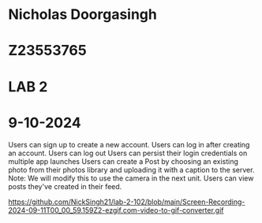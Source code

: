 # Nicholas Doorgasingh
# Z23553765
# LAB 2
# 9-10-2024

Users can sign up to create a new account.
Users can log in after creating an account.
Users can log out
Users can persist their login credentials on multiple app launches
Users can create a Post by choosing an existing photo from their photos library and uploading it with a caption to the server.
Note: We will modify this to use the camera in the next unit.
Users can view posts they've created in their feed.









https://github.com/NickSingh21/lab-2-102/blob/main/Screen-Recording-2024-09-11T00_00_59.159Z2-ezgif.com-video-to-gif-converter.gif



